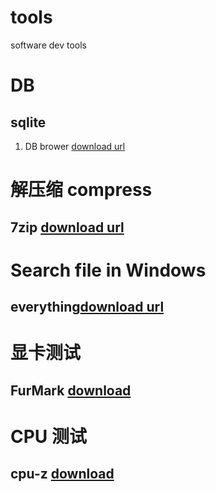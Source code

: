 # tools
software dev tools 

# DB
## sqlite
1. DB brower [download url ](http://www.sqlitebrowser.org/)

# 解压缩 compress
## 7zip [download url](https://www.7-zip.org/)

# Search file in Windows

## everything[download url](https://www.voidtools.com/)

# 显卡测试
## FurMark [download](http://geeks3d.com/furmark/downloads/)

# CPU 测试
## cpu-z [download](https://www.cpuid.com/downloads/cpu-z/cpu-z_1.94-cn.exe)